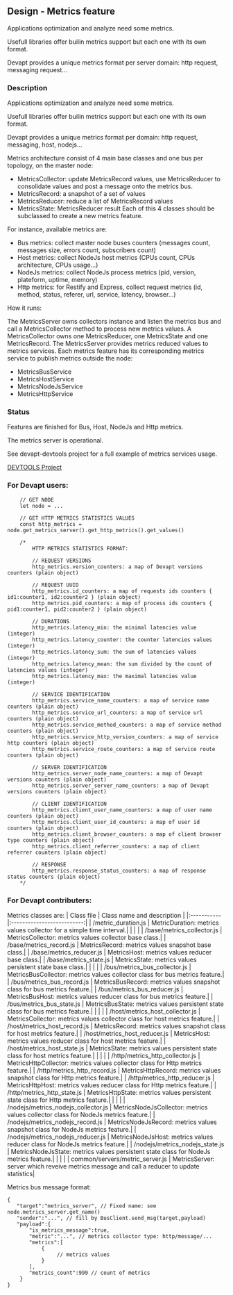 ## Design - Metrics feature

Applications optimization and analyze need some metrics.

Usefull libraries offer builin metrics support but each one with its own format.

Devapt provides a unique metrics format per server domain: http request, messaging request...

### Description
Applications optimization and analyze need some metrics.

Usefull libraries offer builin metrics support but each one with its own format.

Devapt provides a unique metrics format per domain: http request, messaging, host, nodejs...


Metrics architecture consist of 4 main base classes and one bus per topology, on the master node:
* MetricsCollector: update MetricsRecord values, use MetricsReducer to consolidate values and post a message onto the metrics bus.
* MetricsRecord: a snapshot of a set of values
* MetricsReducer: reduce a list of MetricsRecord values
* MetricsState: MetricsReducer result
Each of this 4 classes should be subclassed to create a new metrics feature.


For instance, available metrics are:
* Bus metrics: collect master node buses counters (messages count, messages size, errors count, subscribers count)
* Host metrics: collect NodeJs host metrics (CPUs count, CPUs architecture, CPUs usage...)
* NodeJs metrics: collect NodeJs process metrics (pid, version, plateform, uptime, memory)
* Http metrics: for Restify and Express, collect request metrics (id, method, status, referer, url, service, latency, browser...)


How it runs:

The MetricsServer owns collectors instance and listen the metrics bus and call a MetricsCollector method to process new metrics values.
A MetricsCollector owns one MetricsReducer, one MetricsState and one MetricsRecord.
The MetricsServer provides metrics reduced values to metrics services.
Each metrics feature has its corresponding metrics service to publish metrics outside the node:
* MetricsBusService
* MetricsHostService
* MetricsNodeJsService
* MetricsHttpService


### Status
Features are finished for Bus, Host, NodeJs and Http metrics.

The metrics server is operational.

See devapt-devtools project for a full example of metrics services usage.

[DEVTOOLS Project](https://github.com/lucbories/devapt-devtools/)


### For Devapt users:
```
    // GET NODE
    let node = ...
    
    // GET HTTP METRICS STATISTICS VALUES
    const http_metrics = node.get_metrics_server().get_http_metrics().get_values()
    
    /*
        HTTP METRICS STATISTICS FORMAT:
        
        // REQUEST VERSIONS
        http_metrics.version_counters: a map of Devapt versions counters (plain object)
        
        // REQUEST UUID
        http_metrics.id_counters: a map of requests ids counters { id1:counter1, id2:counter2 } (plain object)
        http_metrics.pid_counters: a map of process ids counters { pid1:counter1, pid2:counter2 } (plain object)
        
        // DURATIONS
        http_metrics.latency_min: the minimal latencies value (integer)
        http_metrics.latency_counter: the counter latencies values (integer)
        http_metrics.latency_sum: the sum of latencies values (integer)
        http_metrics.latency_mean: the sum divided by the count of latencies values (integer)
        http_metrics.latency_max: the maximal latencies value (integer)
        
        // SERVICE IDENTIFICATION
        http_metrics.service_name_counters: a map of service name counters (plain object)
        http_metrics.service_url_counters: a map of service url counters (plain object)
        http_metrics.service_method_counters: a map of service method counters (plain object)
        http_metrics.service_http_version_counters: a map of service http counters (plain object)
        http_metrics.service_route_counters: a map of service route counters (plain object)
        
        // SERVER IDENTIFICATION
        http_metrics.server_node_name_counters: a map of Devapt versions counters (plain object)
        http_metrics.server_server_name_counters: a map of Devapt versions counters (plain object)
        
        // CLIENT IDENTIFICATION
        http_metrics.client_user_name_counters: a map of user name counters (plain object)
        http_metrics.client_user_id_counters: a map of user id counters (plain object)
        http_metrics.client_browser_counters: a map of client browser type counters (plain object)
        http_metrics.client_referrer_counters: a map of client referrer counters (plain object)

        // RESPONSE
        http_metrics.response_status_counters: a map of response status counters (plain object)
    */
```



### For Devapt contributers:

Metrics classes are:
| Class file | Class name and description |
|:-----------|:--------------------------:|
| /metric_duration.js | MetricDuration: metrics values collector for a simple time interval.|
| | |
| /base/metrics_collector.js | MetricsCollector: metrics values collector base class.|
| /base/metrics_record.js | MetricsRecord: metrics values snapshot base class.|
| /base/metrics_reducer.js | MetricsHost: metrics values reducer base class.|
| /base/metrics_state.js | MetricsState: metrics values persistent state base class.|
| | |
| /bus/metrics_bus_collector.js | MetricsBusCollector: metrics values collector class for bus metrics feature.|
| /bus/metrics_bus_record.js | MetricsBusRecord: metrics values snapshot class for bus metrics feature.|
| /bus/metrics_bus_reducer.js | MetricsBusHost: metrics values reducer class for bus metrics feature.|
| /bus/metrics_bus_state.js | MetricsBusState: metrics values persistent state class for bus metrics feature.|
| | |
| /host/metrics_host_collector.js | MetricsCollector: metrics values collector class for host metrics feature.|
| /host/metrics_host_record.js | MetricsRecord: metrics values snapshot class for host metrics feature.|
| /host/metrics_host_reducer.js | MetricsHost: metrics values reducer class for host metrics feature.|
| /host/metrics_host_state.js | MetricsState: metrics values persistent state class for host metrics feature.|
| | |
| /http/metrics_http_collector.js | MetricsHttpCollector: metrics values collector class for Http metrics feature.|
| /http/metrics_http_record.js | MetricsHttpRecord: metrics values snapshot class for Http metrics feature.|
| /http/metrics_http_reducer.js | MetricsHttpHost: metrics values reducer class for Http metrics feature.|
| /http/metrics_http_state.js | MetricsHttpState: metrics values persistent state class for Http metrics feature.|
| | |
| /nodejs/metrics_nodejs_collector.js | MetricsNodeJsCollector: metrics values collector class for NodeJs metrics feature.|
| /nodejs/metrics_nodejs_record.js | MetricsNodeJsRecord: metrics values snapshot class for NodeJs metrics feature.|
| /nodejs/metrics_nodejs_reducer.js | MetricsNodeJsHost: metrics values reducer class for NodeJs metrics feature.|
| /nodejs/metrics_nodejs_state.js | MetricsNodeJsState: metrics values persistent state class for NodeJs metrics feature.|
| | |
| common/servers/metric_server.js | MetricsServer: server which reveive metrics message and call a reducer to update statistics|


Metrics bus message format:
```
{
   "target":"metrics_server", // Fixed name: see node.metrics_server.get_name()
   "sender":"...", // fill by BusClient.send_msg(target,payload)
   "payload":{
       "is_metrics_message":true,
       "metric":"...", // metrics collector type: http/message/...
       "metrics":[
           {
                // metrics values
           }
       ],
       "metrics_count":999 // count of metrics
    }
}
```
